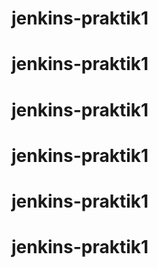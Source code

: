 # jenkins-praktik1
# jenkins-praktik1
# jenkins-praktik1
# jenkins-praktik1
# jenkins-praktik1
# jenkins-praktik1
